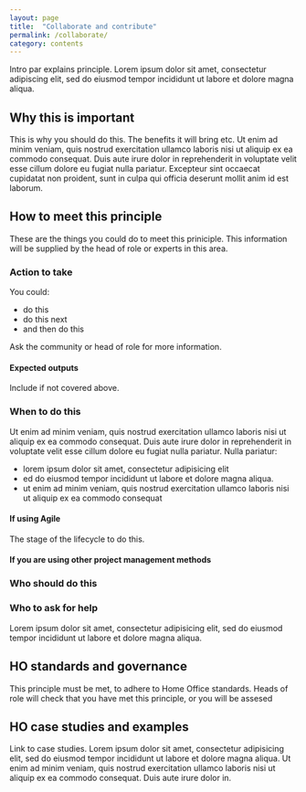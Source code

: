 ```yaml
---
layout: page
title:  "Collaborate and contribute"
permalink: /collaborate/
category: contents
---
```

Intro par explains principle. Lorem ipsum dolor sit amet, consectetur adipiscing elit, sed do eiusmod tempor incididunt ut labore et dolore magna aliqua.

## Why this is important
This is why you should do this. The benefits it will bring etc. Ut enim ad minim veniam, quis nostrud exercitation ullamco laboris nisi ut aliquip ex ea commodo consequat. Duis aute irure dolor in reprehenderit in voluptate velit esse cillum dolore eu fugiat nulla pariatur. Excepteur sint occaecat cupidatat non proident, sunt in culpa qui officia deserunt mollit anim id est laborum.

## How to meet this principle 
These are the things you could do to meet this priniciple. This information will be supplied by the head of role or experts in this area.

### Action to take
You could: 
* do this
* do this next
* and then do this

Ask the community or head of role for more information.

#### Expected outputs 
Include if not covered above.

### When to do this
Ut enim ad minim veniam, quis nostrud exercitation ullamco laboris nisi ut aliquip ex ea commodo consequat. Duis aute irure dolor in reprehenderit in voluptate velit esse cillum dolore eu fugiat nulla pariatur. Nulla pariatur:
- lorem ipsum dolor sit amet, consectetur adipisicing elit
- ed do eiusmod tempor incididunt ut labore et dolore magna aliqua.
- ut enim ad minim veniam, quis nostrud exercitation ullamco laboris nisi ut aliquip ex ea commodo consequat

#### If using Agile
The stage of the lifecycle to do this.

#### If you are using other project management methods

### Who should do this

### Who to ask for help
Lorem ipsum dolor sit amet, consectetur adipisicing elit, sed do eiusmod tempor incididunt ut labore et dolore magna aliqua. 

## HO standards and governance 
This principle must be met, to adhere to Home Office standards. Heads of role will check that you have met this principle, or you will be assesed

## HO case studies and examples

Link to case studies. Lorem ipsum dolor sit amet, consectetur adipisicing elit, sed do eiusmod tempor incididunt ut labore et dolore magna aliqua. Ut enim ad minim veniam, quis nostrud exercitation ullamco laboris nisi ut aliquip ex ea commodo consequat. Duis aute irure dolor in.



